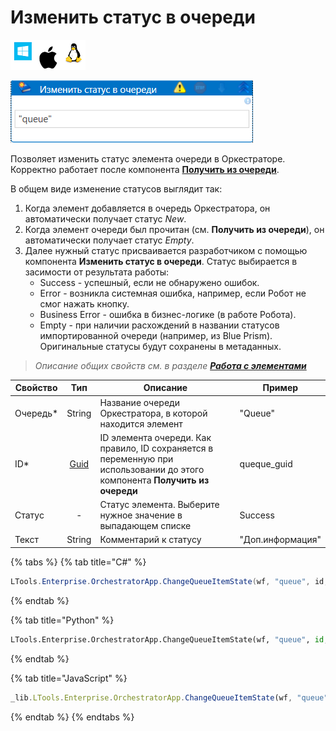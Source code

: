 # Изменить статус в очереди

![](<../../../../.gitbook/assets/image (100) (1) (1) (1) (1) (1) (1) (10) (72).png>)

![](<../../../../.gitbook/assets/изменить статус в очереди.png>)

Позволяет изменить статус элемента очереди в Оркестраторе. Корректно работает после компонента [**Получить из очереди**](https://docs.primo-rpa.ru/primo-rpa/g\_elements/el\_basic/els\_orch/els\_queues/readfromqueue).

В общем виде изменение статусов выглядит так:

1. Когда элемент добавляется в очередь Оркестратора, он автоматически получает статус _New_.
2. Когда элемент очереди был прочитан (см. **Получить из очереди**), он автоматически получает статус _Empty_.
3. Далее нужный статус присваивается разработчиком с помощью компонента **Изменить статус в очереди**. Статус выбирается в засимости от результата работы:
   * Success - успешный, если не обнаружено ошибок.
   * Error - возникла системная ошибка, например, если Робот не смог нажать кнопку.
   * Business Error - ошибка в бизнес-логике (в работе Робота).
   * Empty - при наличии расхождений в названии статусов импортированной очереди (например, из Blue Prism). Оригинальные статусы будут сохранены в метаданных.

> _Описание общих свойств см. в разделе_ [_**Работа с элементами**_](https://docs.primo-rpa.ru/primo-rpa/primo-studio/process/elements)

| Свойство  |                                      Тип                                     | Описание                                                                                                                    | Пример           |
| --------- | :--------------------------------------------------------------------------: | --------------------------------------------------------------------------------------------------------------------------- | ---------------- |
| Очередь\* |                                    String                                    | Название очереди Оркестратора, в которой находится элемент                                                                  | "Queue"          |
| ID\*      | [Guid](https://docs.microsoft.com/ru-ru/dotnet/api/system.guid?view=net-6.0) | ID элемента очереди. Как правило, ID сохраняется в переменную при использовании до этого компонента **Получить из очереди** | queque\_guid     |
| Статус    |                                       -                                      | Статус элемента. Выберите нужное значение в выпадающем списке                                                               | Success          |
| Текст     |                                    String                                    | Комментарий к статусу                                                                                                       | "Доп.информация" |

{% tabs %}
{% tab title="C#" %}
```csharp
LTools.Enterprise.OrchestratorApp.ChangeQueueItemState(wf, "queue", id, LTools.Enums.ExchangeQueueValueEventType.Success, "txt");
```
{% endtab %}

{% tab title="Python" %}
```python
LTools.Enterprise.OrchestratorApp.ChangeQueueItemState(wf, "queue", id, LTools.Enums.ExchangeQueueValueEventType.Success, "txt")
```
{% endtab %}

{% tab title="JavaScript" %}
```javascript
_lib.LTools.Enterprise.OrchestratorApp.ChangeQueueItemState(wf, "queue", id, _lib.LTools.Enums.ExchangeQueueValueEventType.Success, "txt");
```
{% endtab %}
{% endtabs %}

